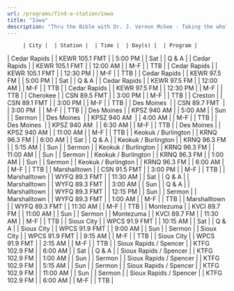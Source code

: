 ```yaml
---
url: /programs/find-a-station/iowa
title: "Iowa"
description: "Thru the Bible with Dr. J. Vernon McGee - Taking the whole Word to the whole world"
---
```





         | City |  | Station |  | Time |  | Day(s) |  | Program |
| Cedar Rapids |  | KEWR 105.1 FMT |  | 5:00 PM |  | Sat |  | Q & A |
| Cedar Rapids |  | KEWR 105.1 FMT |  | 12:00 AM |  | M-F |  | TTB |
| Cedar Rapids |  | KEWR 105.1 FMT |  | 12:30 PM |  | M-F |  | TTB |
| Cedar Rapids |  | KEWR 97.5 FM |  | 5:00 PM |  | Sat |  | Q & A |
| Cedar Rapids |  | KEWR 97.5 FM |  | 12:00 AM |  | M-F |  | TTB |
| Cedar Rapids |  | KEWR 97.5 FM |  | 12:30 PM |  | M-F |  | TTB |
| Cherokee |  | CSN 89.5 FMT |  | 3:00 PM |  | M-F |  | TTB |
| Creston |  | CSN 89.1 FMT |  | 3:00 PM |  | M-F |  | TTB |
| Des Moines  |  | CSN 89.7 FMT  |  | 3:00 PM  |  | M-F  |  | TTB  |
| Des Moines |  | KPSZ 940 AM |  | 5:00 AM |  | Sun |  | Sermon |
| Des Moines  |  | KPSZ 940 AM  |  | 4:00 AM  |  | M-F  |  | TTB  |
| Des Moines   |  | KPSZ 940 AM  |  | 6:30 AM  |  | M-F  |  | TTB  |
| Des Moines |  | KPSZ 940 AM |  | 11:00 AM |  | M-F |  | TTB |
| Keokuk / Burlington |  | KRNQ 96.3 FM |  | 6:00 AM |  | Sat |  | Q & A |
| Keokuk / Burlington |  | KRNQ 96.3 FM |  | 5:15 AM |  | Sun |  | Sermon |
| Keokuk / Burlington |  | KRNQ 96.3 FM |  | 11:00 AM |  | Sun |  | Sermon |
| Keokuk / Burlington |  | KRNQ 96.3 FM |  | 1:00 AM |  | Sun |  | Sermon |
| Keokuk / Burlington |  | KRNQ 96.3 FM |  | 6:00 AM |  | M-F |  | TTB |
| Marshalltown |  | CSN 91.5 FMT |  | 3:00 PM |  | M-F |  | TTB |
| Marshalltown |  | WYFQ 89.3 FMT |  | 11:30 AM |  | Sat |  | Q & A |
| Marshalltown |  | WYFQ 89.3 FMT |  | 3:00 AM |  | Sun |  | Q & A |
| Marshalltown |  | WYFQ 89.3 FMT |  | 12:15 PM |  | Sun |  | Sermon |
| Marshalltown |  | WYFQ 89.3 FMT |  | 1:00 AM |  | M-F |  | TTB |
| Marshalltown |  | WYFQ 89.3 FMT |  | 11:30 AM |  | M-F |  | TTB |
| Montezuma |  | KVCI 89.7 FM |  | 11:00 AM |  | Sun |  | Sermon |
| Montezuma |  | KVCI 89.7 FM |  | 11:30 AM |  | M-F |  | TTB |
| Sioux City |  | WPCS 91.9 FMT |  | 10:15 AM |  | Sat |  | Q & A |
| Sioux City |  | WPCS 91.9 FMT |  | 9:00 AM |  | Sun |  | Sermon |
| Sioux City |  | WPCS 91.9 FMT |  | 9:15 AM |  | M-F |  | TTB |
| Sioux City |  | WPCS 91.9 FMT |  | 2:15 AM |  | M-F |  | TTB |
| Sioux Rapids / Spencer |  | KTFG 102.9 FM |  | 6:00 AM |  | Sat |  | Q & A |
| Sioux Rapids / Spencer |  | KTFG 102.9 FM |  | 1:00 AM |  | Sun |  | Sermon |
| Sioux Rapids / Spencer |  | KTFG 102.9 FM |  | 5:15 AM |  | Sun |  | Sermon |
| Sioux Rapids / Spencer |  | KTFG 102.9 FM |  | 11:00 AM |  | Sun |  | Sermon |
| Sioux Rapids / Spencer |  | KTFG 102.9 FM |  | 6:00 AM |  | M-F |  | TTB |

  

  





